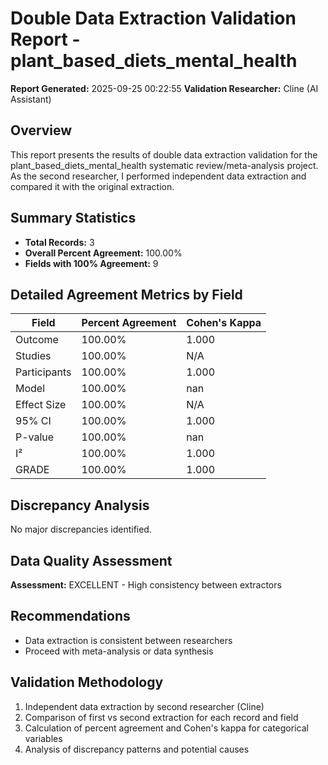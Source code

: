 # Double Data Extraction Validation Report - plant_based_diets_mental_health

**Report Generated:** 2025-09-25 00:22:55
**Validation Researcher:** Cline (AI Assistant)

## Overview
This report presents the results of double data extraction validation for the plant_based_diets_mental_health systematic review/meta-analysis project. As the second researcher, I performed independent data extraction and compared it with the original extraction.

## Summary Statistics
- **Total Records:** 3
- **Overall Percent Agreement:** 100.00%
- **Fields with 100% Agreement:** 9

## Detailed Agreement Metrics by Field

| Field | Percent Agreement | Cohen's Kappa |
|-------|------------------|---------------|
| Outcome | 100.00% | 1.000 |
| Studies | 100.00% | N/A |
| Participants | 100.00% | 1.000 |
| Model | 100.00% | nan |
| Effect Size | 100.00% | N/A |
| 95% CI | 100.00% | 1.000 |
| P-value | 100.00% | nan |
| I² | 100.00% | 1.000 |
| GRADE | 100.00% | 1.000 |

## Discrepancy Analysis

No major discrepancies identified.

## Data Quality Assessment

**Assessment:** EXCELLENT - High consistency between extractors

## Recommendations

- Data extraction is consistent between researchers
- Proceed with meta-analysis or data synthesis

## Validation Methodology

1. Independent data extraction by second researcher (Cline)
2. Comparison of first vs second extraction for each record and field
3. Calculation of percent agreement and Cohen's kappa for categorical variables
4. Analysis of discrepancy patterns and potential causes
